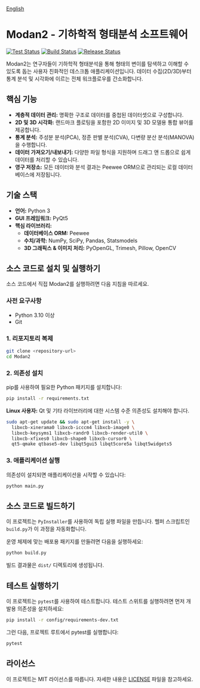 [English](README.md)

# Modan2 - 기하학적 형태분석 소프트웨어

<!-- 
TODO: USER/REPO 를 실제 GitHub 사용자 및 리포지토리 이름으로 바꾸면 배지가 활성화됩니다.
-->
[![Test Status](https://github.com/USER/REPO/actions/workflows/test.yml/badge.svg)](https://github.com/USER/REPO/actions/workflows/test.yml)
[![Build Status](https://github.com/USER/REPO/actions/workflows/build.yml/badge.svg)](https://github.com/USER/REPO/actions/workflows/build.yml)
[![Release Status](https://github.com/USER/REPO/actions/workflows/release.yml/badge.svg)](https://github.com/USER/REPO/actions/workflows/release.yml)

Modan2는 연구자들이 기하학적 형태분석을 통해 형태의 변이를 탐색하고 이해할 수 있도록 돕는 사용자 친화적인 데스크톱 애플리케이션입니다. 데이터 수집(2D/3D)부터 통계 분석 및 시각화에 이르는 전체 워크플로우를 간소화합니다.

## 핵심 기능

- **계층적 데이터 관리:** 명확한 구조로 데이터를 중첩된 데이터셋으로 구성합니다.
- **2D 및 3D 시각화:** 랜드마크 플로팅을 포함한 2D 이미지 및 3D 모델용 통합 뷰어를 제공합니다.
- **통계 분석:** 주성분 분석(PCA), 정준 판별 분석(CVA), 다변량 분산 분석(MANOVA)을 수행합니다.
- **데이터 가져오기/내보내기:** 다양한 파일 형식을 지원하며 드래그 앤 드롭으로 쉽게 데이터를 처리할 수 있습니다.
- **영구 저장소:** 모든 데이터와 분석 결과는 Peewee ORM으로 관리되는 로컬 데이터베이스에 저장됩니다.

## 기술 스택

- **언어:** Python 3
- **GUI 프레임워크:** PyQt5
- **핵심 라이브러리:**
    - **데이터베이스 ORM:** Peewee
    - **수치/과학:** NumPy, SciPy, Pandas, Statsmodels
    - **3D 그래픽스 & 이미지 처리:** PyOpenGL, Trimesh, Pillow, OpenCV

## 소스 코드로 설치 및 실행하기

소스 코드에서 직접 Modan2를 실행하려면 다음 지침을 따르세요.

### 사전 요구사항

- Python 3.10 이상
- Git

### 1. 리포지토리 복제

```bash
git clone <repository-url>
cd Modan2
```

### 2. 의존성 설치

pip를 사용하여 필요한 Python 패키지를 설치합니다:

```bash
pip install -r requirements.txt
```

**Linux 사용자:** Qt 및 기타 라이브러리에 대한 시스템 수준 의존성도 설치해야 합니다.

```bash
sudo apt-get update && sudo apt-get install -y \
  libxcb-xinerama0 libxcb-icccm4 libxcb-image0 \
  libxcb-keysyms1 libxcb-randr0 libxcb-render-util0 \
  libxcb-xfixes0 libxcb-shape0 libxcb-cursor0 \
  qt5-qmake qtbase5-dev libqt5gui5 libqt5core5a libqt5widgets5
```

### 3. 애플리케이션 실행

의존성이 설치되면 애플리케이션을 시작할 수 있습니다:

```bash
python main.py
```

## 소스 코드로 빌드하기

이 프로젝트는 `PyInstaller`를 사용하여 독립 실행 파일을 만듭니다. 헬퍼 스크립트인 `build.py`가 이 과정을 자동화합니다.

운영 체제에 맞는 배포용 패키지를 만들려면 다음을 실행하세요:

```bash
python build.py
```

빌드 결과물은 `dist/` 디렉토리에 생성됩니다.

## 테스트 실행하기

이 프로젝트는 `pytest`를 사용하여 테스트합니다. 테스트 스위트를 실행하려면 먼저 개발용 의존성을 설치하세요:

```bash
pip install -r config/requirements-dev.txt
```

그런 다음, 프로젝트 루트에서 pytest를 실행합니다:

```bash
pytest
```

## 라이선스

이 프로젝트는 MIT 라이선스를 따릅니다. 자세한 내용은 [LICENSE](LICENSE) 파일을 참고하세요.
